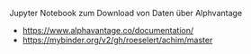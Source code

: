 Jupyter Notebook zum Download von Daten über Alphvantage

- https://www.alphavantage.co/documentation/
- https://mybinder.org/v2/gh/roeselert/achim/master
